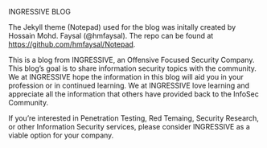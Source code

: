 INGRESSIVE BLOG

The  Jekyll theme (Notepad) used for the blog was initally created by Hossain Mohd. Faysal (@hmfaysal). The repo can be found at https://github.com/hmfaysal/Notepad. 

This is a blog from INGRESSIVE, an Offensive Focused Security Company. This blog’s goal is to share information security topics with the community. We at INGRESSIVE hope the information in this blog will aid you in your profession or in continued learning. We at INGRESSIVE love learning and appreciate all the information that others have provided back to the InfoSec Community.

If you’re interested in Penetration Testing, Red Temaing, Security Research, or other Information Security services, please consider INGRESSIVE as a viable option for your company.
